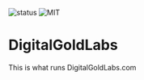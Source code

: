 ![status](https://img.shields.io/badge/status-In%20Development-orange.svg) ![MIT](https://img.shields.io/npm/l/express.svg)

# DigitalGoldLabs
This is what runs DigitalGoldLabs.com
